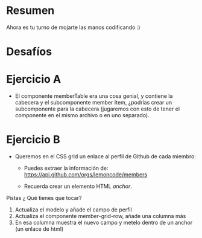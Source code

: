 # Resumen

Ahora es tu turno de mojarte las manos codificando :)

# Desafíos

# Ejercicio A

- El componente memberTable era una cosa genial, y contiene
  la cabecera y el subcomponente member Item, ¿podrías crear
  un subcomponente para la cabecera (jugaremos con esto de tener
  el componente en el mismo archivo o en uno separado).

# Ejercicio B

- Queremos en el CSS grid un enlace al perfil de Github de cada
  miembro:

  - Puedes extraer la información de: https://api.github.com/orgs/lemoncode/members

  - Recuerda crear un elemento HTML _anchor_.

Pistas ¿ Qué tienes que tocar?

1. Actualiza el modelo y añade el campo de perfil
2. Actualiza el componente member-grid-row, añade una columna más
3. En esa columna muestra el nuevo campo y metelo
   dentro de un anchor (un enlace de html)
